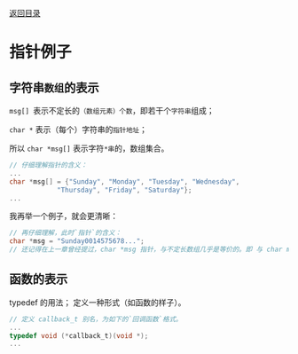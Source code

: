 [返回目录](/README.md)

指针例子
===========================


字符串`数组`的表示
----------

`msg[] `表示不定长的`（数组元素）个数`，即若干个`字符串`组成；

`char *` 表示（每个）字符串的`指针地址`；

所以 `char *msg[]` 表示字符`*串`的，数组集合。

```c
// 仔细理解指针的含义：
...
char *msg[] = {"Sunday", "Monday", "Tuesday", "Wednesday",
			"Thursday", "Friday", "Saturday"};
...
```

我再举一个例子，就会更清晰：

```c
// 再仔细理解，此时`指针`的含义：
char *msg = "Sunday0014575678...";
// 还记得在上一章曾经提过，char *msg 指针，与不定长数组几乎是等价的。即 与 char msg[] 等价。
```

函数的表示
----------

typedef 的用法； 定义一种形式（如函数的样子）。

```c
// 定义 callback_t 别名，为如下的`回调函数`格式。
...
typedef void (*callback_t)(void *);
...
```
